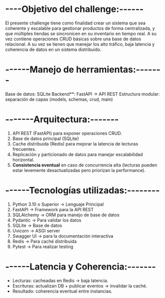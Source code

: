 # ----Objetivo del challenge:------
 El presente challenge tiene como finalidad crear un sistema que sea coherente y escalable para gestionar productos de forma centralizada, y que múltiples tiendas se sincronicen en su inventario en tiempo real. A su vez contiene operaciones CRUD básicas sobre una base de datos relacional. A su vez se tienen que manejar los alto tráfico, baja latencia y coherencia de datos en un sistema distribuido.

# ------Manejo de herramientas:-------
 Base de datos: SQLite 
 Backend**: FastAPI → API REST 
 Estructura modular: separación de capas (models, schemas, crud, main)


# -------Arquitectura:-------
1. API REST (FastAPI) para exponer operaciones CRUD.
2. Base de datos principal (SQLite)
3. Cache distribuida (Redis) para mejorar la latencia de lecturas frecuentes.
4. Replicación y particionado de datos para manejar escalabilidad horizontal.
5. **Consistencia eventual** en caso de concurrencia alta (lecturas pueden estar levemente desactualizadas pero priorizan la performance).

# ------Tecnologías utilizadas:--------
 1. Python 3.10 o Superior -> Lenguaje Principal
 2. FastAPI -> Framework para la API REST
 3. SQLAlchemy -> ORM para manejo de base de datos
 4. Pydantic -> Para validar los datos 
 5. SQLite -> Base de datos 
 6. Uvicorn -> ASGI server
 7. Swagger UI -> para la documentación interactiva
 8. Redis -> Para caché distribuida
 9. Pytest -> Para realizar testing


# ------Latencia y Coherencia:-------
- Lecturas: cacheadas en Redis → baja latencia.
- Escrituras: actualizan DB + publicar eventos → invalidar la caché.
- Resultado: coherencia eventual entre instancias.
